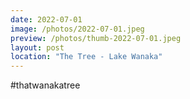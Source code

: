 ```yaml
---
date: 2022-07-01
image: /photos/2022-07-01.jpeg
preview: /photos/thumb-2022-07-01.jpeg
layout: post
location: "The Tree - Lake Wanaka"
---
```


#thatwanakatree
